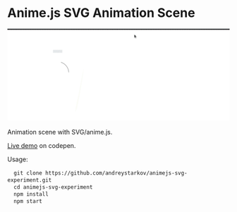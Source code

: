 # Anime.js SVG Animation Scene

<img src="animation.gif">

Animation scene with SVG/anime.js.

<a href="https://codepen.io/andreystarkov/pen/MJBvXw/">Live demo</a> on codepen.

Usage:

```
  git clone https://github.com/andreystarkov/animejs-svg-experiment.git
  cd animejs-svg-experiment
  npm install
  npm start
```
